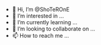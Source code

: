 - 👋 Hi, I’m @ShoTeROnE
- 👀 I’m interested in ...
- 🌱 I’m currently learning ...
- 💞️ I’m looking to collaborate on ...
- 📫 How to reach me ...

<!---
ShoTeROnE/ShoTeROnE is a ✨ special ✨ repository because its `README.md` (this file) appears on your GitHub profile.
You can click the Preview link to take a look at your changes.
--->

